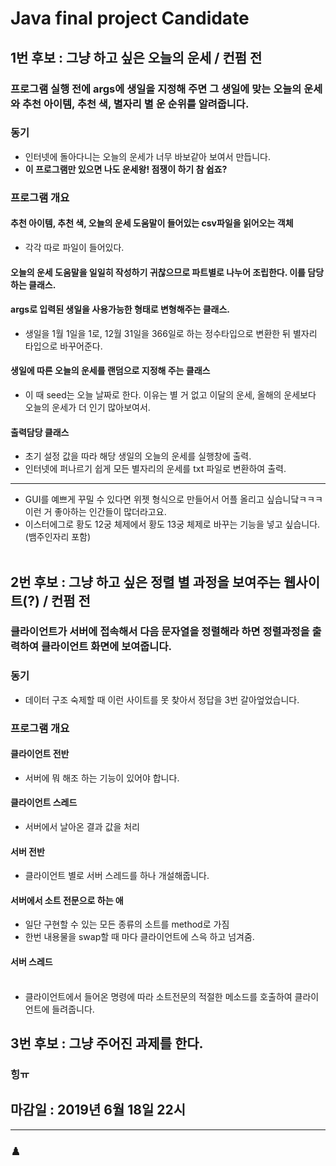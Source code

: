 # Java final project Candidate
## 1번 후보 : 그냥 하고 싶은 오늘의 운세 / 컨펌 전
### 프로그램 실행 전에 args에 생일을 지정해 주면 그 생일에 맞는 오늘의 운세와 추천 아이템, 추천 색, 별자리 별 운 순위를 알려줍니다.
### 동기
- 인터넷에 돌아다니는 오늘의 운세가 너무 바보같아 보여서 만듭니다.
- **이 프로그램만 있으면 나도 운세왕! 점쟁이 하기 참 쉽죠?**

### 프로그램 개요
#### 추천 아이템, 추천 색, 오늘의 운세 도움말이 들어있는 csv파일을 읽어오는 객체
* 각각 따로 파일이 들어있다.
#### 오늘의 운세 도움말을 일일히 작성하기 귀찮으므로 파트별로 나누어 조립한다. 이를 담당하는 클래스.
#### args로 입력된 생일을 사용가능한 형태로 변형해주는 클래스.
* 생일을 1월 1일을 1로, 12월 31일을 366일로 하는 정수타입으로 변환한 뒤 별자리 타입으로 바꾸어준다.
#### 생일에 따른 오늘의 운세를 랜덤으로 지정해 주는 클래스
* 이 때 seed는 오늘 날짜로 한다. 이유는 별 거 없고 이달의 운세, 올해의 운세보다 오늘의 운세가 더 인기 많아보여서.
#### 출력담당 클래스
* 초기 설정 값을 따라 해당 생일의 오늘의 운세를 실행창에 출력.
* 인터넷에 퍼나르기 쉽게 모든 별자리의 운세를 txt 파일로 변환하여 출력.
-----
* GUI를 예쁘게 꾸밀 수 있다면 위젯 형식으로 만들어서 어플 올리고 싶습니닼ㅋㅋㅋ 이런 거 좋아하는 인간들이 많더라고요.
* 이스터에그로 황도 12궁 체제에서 황도 13궁 체제로 바꾸는 기능을 넣고 싶습니다.(뱀주인자리 포함)<br/><br/>

## 2번 후보 : 그냥 하고 싶은 정렬 별 과정을 보여주는 웹사이트(?) / 컨펌 전
### 클라이언트가 서버에 접속해서 다음 문자열을 정렬해라 하면 정렬과정을 출력하여 클라이언트 화면에 보여줍니다.
### 동기
* 데이터 구조 숙제할 때 이런 사이트를 못 찾아서 정답을 3번 갈아엎었습니다.

### 프로그램 개요
#### 클라이언트 전반
* 서버에 뭐 해조 하는 기능이 있어야 합니다.
#### 클라이언트 스레드
* 서버에서 날아온 결과 값을 처리
#### 서버 전반
* 클라이언트 별로 서버 스레드를 하나 개설해줍니다.
#### 서버에서 소트 전문으로 하는 애
* 일단 구현할 수 있는 모든 종류의 소트를 method로 가짐
* 한번 내용물을 swap할 때 마다 클라이언트에 스윽 하고 넘겨줌.
#### 서버 스레드<br/><br/>
* 클라이언트에서 들어온 명령에 따라 소트전문의 적절한 메소드를 호출하여 클라이언트에 들려줍니다.

## 3번 후보 : 그냥 주어진 과제를 한다.
### 힝ㅠ


## 마감일 : **2019년 6월 18일 22시**
--------
### ♟️ 
